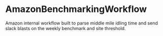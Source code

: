# AmazonBenchmarkingWorkflow
Amazon internal workflow built to parse middle mile idling time and send slack blasts on the weekly benchmark and site threshold.
